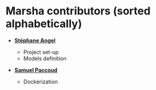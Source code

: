 Marsha contributors (sorted alphabetically)
============================================

* **[Stéphane Angel](https://github.com/twidi)**

  * Project set-up
  * Models definition

* **[Samuel Paccoud](https://github.com/sampaccoud)**

  * Dockerization

